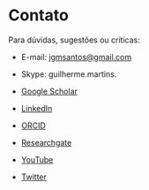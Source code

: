Contato
=======

Para dúvidas, sugestões ou críticas:

+ E-mail: <jgmsantos@gmail.com>

+ Skype: guilherme.martins.

+ [Google Scholar](https://scholar.google.com.br/citations?view_op=list_works&hl=pt-BR&user=_IlcTwEAAAAJ)

+ [LinkedIn](https://www.linkedin.com/in/guilherme-martins-7239241a5)

+ [ORCID](https://orcid.org/0000-0001-7693-3673)

+ [Researchgate](https://www.researchgate.net/profile/Guilherme_Martins6)

+ [YouTube](https://www.youtube.com/@CursosLibertatem/about)

+ [Twitter](https://twitter.com/Guilher91294960)